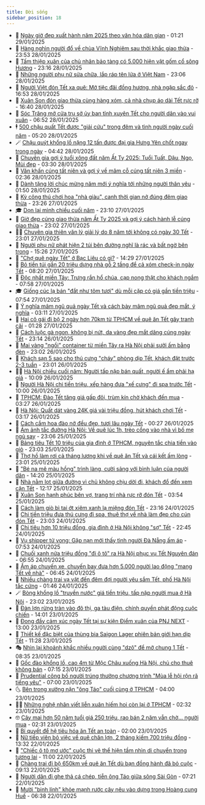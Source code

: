 ```yaml
---
title: Đời sống
sidebar_position: 18
---
```


<!-- dantri-doi-song:START -->
- 🥳 [Ngày giờ đẹp xuất hành năm 2025 theo văn hóa dân gian](https://dantri.com.vn/doi-song/ngay-gio-dep-xuat-hanh-nam-2025-theo-van-hoa-dan-gian-20250127181317453.htm) - 01:21 29/01/2025
- 🌁 [Hàng nghìn người đổ về chùa Vĩnh Nghiêm sau thời khắc giao thừa](https://dantri.com.vn/tet-2025/hang-nghin-nguoi-do-ve-chua-vinh-nghiem-sau-thoi-khac-giao-thua-20250129034402585.htm) - 23:53 28/01/2025
- 👀 [Tấm thiệp xuân của chủ nhân bảo tàng có 5.000 hiện vật gốm cổ sông Hương](https://dantri.com.vn/tet-2025/tam-thiep-xuan-cua-chu-nhan-bao-tang-co-5000-hien-vat-gom-co-song-huong-20250127141215616.htm) - 23:16 28/01/2025
- 🐻 [Những người phụ nữ sửa chữa, lắp ráp tên lửa ở Việt Nam](https://dantri.com.vn/doi-song/nhung-nguoi-phu-nu-sua-chua-lap-rap-ten-lua-o-viet-nam-20250127214758129.htm) - 23:06 28/01/2025
- 🦅 [Người Việt đón Tết xa quê: Mở tiệc đãi đồng hương, nhà ngập sắc đỏ](https://dantri.com.vn/doi-song/nguoi-viet-don-tet-xa-que-mo-tiec-dai-dong-huong-nha-ngap-sac-do-20250128233452872.htm) - 16:53 28/01/2025
- 🦩 [Xuân Son đón giao thừa cùng hàng xóm, cả nhà chụp áo dài Tết rực rỡ](https://dantri.com.vn/doi-song/xuan-son-don-giao-thua-cung-hang-xom-ca-nha-chup-ao-dai-tet-ruc-ro-20250128220052684.htm) - 16:40 28/01/2025
- 🦏 [Sóc Trăng mở cửa trụ sở ủy ban tỉnh xuyên Tết cho người dân vào vui xuân](https://dantri.com.vn/tet-2025/soc-trang-mo-cua-tru-so-uy-ban-tinh-xuyen-tet-cho-nguoi-dan-vao-vui-xuan-20250127161408112.htm) - 06:52 28/01/2025
- 🕴 [500 chậu quất Tết được &quot;giải cứu&quot; trong đêm và tình người ngày cuối năm](https://dantri.com.vn/doi-song/500-chau-quat-tet-duoc-giai-cuu-trong-dem-va-tinh-nguoi-ngay-cuoi-nam-20250128120416713.htm) - 05:20 28/01/2025
- 🪄 [Chậu quýt khổng lồ nặng 12 tấn được đại gia Hưng Yên chốt ngay trong ngày](https://dantri.com.vn/doi-song/chau-quyt-khong-lo-nang-12-tan-duoc-dai-gia-hung-yen-chot-ngay-trong-ngay-20250124131420670.htm) - 04:42 28/01/2025
- 🚦 [Chuyên gia gợi ý tuổi xông đất năm Ất Tỵ 2025: Tuổi Tuất, Dậu, Ngọ, Mùi đẹp](https://dantri.com.vn/doi-song/chuyen-gia-goi-y-tuoi-xong-dat-nam-at-ty-2025-tuoi-tuat-dau-ngo-mui-dep-20250127174214991.htm) - 03:30 28/01/2025
- 🤔 [Văn khấn cúng tất niên và gợi ý về mâm cỗ cúng tất niên 3 miền](https://dantri.com.vn/doi-song/van-khan-cung-tat-nien-va-goi-y-ve-mam-co-cung-tat-nien-3-mien-20250127064402088.htm) - 02:36 28/01/2025
- 🚦 [Dành tặng lời chúc mừng năm mới ý nghĩa tới những người thân yêu](https://dantri.com.vn/tet-2025/danh-tang-loi-chuc-mung-nam-moi-y-nghia-toi-nhung-nguoi-than-yeu-20250127212229177.htm) - 01:50 28/01/2025
- 🐎 [Kỳ công thú chơi hoa &quot;nhà giàu&quot;, canh thời gian nở đúng đêm giao thừa](https://dantri.com.vn/doi-song/ky-cong-thu-choi-hoa-nha-giau-canh-thoi-gian-no-dung-dem-giao-thua-20250127161521460.htm) - 23:26 27/01/2025
- 🎓 [Dọn lại mình chiều cuối năm](https://dantri.com.vn/tet-2025/don-lai-minh-chieu-cuoi-nam-20250115102721701.htm) - 23:10 27/01/2025
- 🐘 [Giờ đẹp cúng giao thừa năm Ất Tỵ 2025 và gợi ý cách hành lễ cúng giao thừa](https://dantri.com.vn/doi-song/gio-dep-cung-giao-thua-nam-at-ty-2025-va-goi-y-cach-hanh-le-cung-giao-thua-20250127170125161.htm) - 23:02 27/01/2025
- 🧑‍🏫 [Chuyên gia thiên văn lý giải lý do 8 năm tới không có ngày 30 Tết](https://dantri.com.vn/doi-song/chuyen-gia-thien-van-ly-giai-ly-do-8-nam-toi-khong-co-ngay-30-tet-20250124111743031.htm) - 23:01 27/01/2025
- 🦒 [Người phụ nữ phát hiện 2 túi bên đường nghĩ là rác và bất ngờ bên trong](https://dantri.com.vn/doi-song/nguoi-phu-nu-phat-hien-2-tui-ben-duong-nghi-la-rac-va-bat-ngo-ben-trong-20250127212311207.htm) - 15:26 27/01/2025
- 🧰 [&quot;Chợ quê ngày Tết&quot; ở Bạc Liêu có gì?](https://dantri.com.vn/tet-2025/cho-que-ngay-tet-o-bac-lieu-co-gi-20250123183307864.htm) - 14:29 27/01/2025
- 🧐 [Bỏ tiền túi gần 20 triệu dựng nhà gỗ 2 tầng để cả xóm check-in ngày Tết](https://dantri.com.vn/doi-song/bo-tien-tui-gan-20-trieu-dung-nha-go-2-tang-de-ca-xom-check-in-ngay-tet-20250127114344949.htm) - 08:20 27/01/2025
- 🌮 [Độc nhất miền Tây: Trưng rắn hổ chúa, cạp nong thật cho khách ngắm](https://dantri.com.vn/tet-2025/doc-nhat-mien-tay-trung-ran-ho-chua-cap-nong-that-cho-khach-ngam-20250126192402411.htm) - 07:58 27/01/2025
- 🎓 [Giống cúc lạ bán &quot;đắt như tôm tươi&quot; dù mỗi cặp có giá gần tiền triệu](https://dantri.com.vn/tet-2025/giong-cuc-la-ban-dat-nhu-tom-tuoi-du-moi-cap-co-gia-gan-tien-trieu-20250126202328319.htm) - 07:54 27/01/2025
- 🚀 [Ý nghĩa mâm ngũ quả ngày Tết và cách bày mâm ngũ quả đẹp mắt, ý nghĩa](https://dantri.com.vn/tet-2025/y-nghia-mam-ngu-qua-ngay-tet-va-cach-bay-mam-ngu-qua-dep-mat-y-nghia-20250127001650371.htm) - 03:11 27/01/2025
- 🤖 [Hai cô gái đi bộ 2 ngày hơn 70km từ TPHCM về quê ăn Tết gây tranh cãi](https://dantri.com.vn/doi-song/hai-co-gai-di-bo-2-ngay-hon-70km-tu-tphcm-ve-que-an-tet-gay-tranh-cai-20250126175837751.htm) - 01:28 27/01/2025
- 🤩 [Cách luộc gà ngon, không bị nứt, da vàng đẹp mắt dâng cúng ngày Tết](https://dantri.com.vn/tet-2025/cach-luoc-ga-ngon-khong-bi-nut-da-vang-dep-mat-dang-cung-ngay-tet-20250122091517978.htm) - 23:14 26/01/2025
- 👹 [Mai vàng &quot;ngồi&quot; container từ miền Tây ra Hà Nội phải sưởi ấm bằng đèn](https://dantri.com.vn/doi-song/mai-vang-ngoi-container-tu-mien-tay-ra-ha-noi-phai-suoi-am-bang-den-20250124074808986.htm) - 23:02 26/01/2025
- 🦩 [Khách sạn 5 sao cho thú cưng &quot;cháy&quot; phòng dịp Tết, khách đặt trước 2-3 tuần](https://dantri.com.vn/doi-song/khach-san-5-sao-cho-thu-cung-chay-phong-dip-tet-khach-dat-truoc-2-3-tuan-20250125173339599.htm) - 23:01 26/01/2025
- 🧑‍🏫 [Hà Nội chiều cuối năm: Người tấp nập bán quất, người ế ẩm phải hạ giá](https://dantri.com.vn/doi-song/ha-noi-chieu-cuoi-nam-nguoi-tap-nap-ban-quat-nguoi-e-am-phai-ha-gia-20250126132759219.htm) - 10:09 26/01/2025
- 🌈 [Người Hà Nội chi tiền triệu, xếp hàng đưa &quot;xế cưng&quot; đi spa trước Tết](https://dantri.com.vn/doi-song/nguoi-ha-noi-chi-tien-trieu-xep-hang-dua-xe-cung-di-spa-truoc-tet-20250126130455349.htm) - 10:00 26/01/2025
- 💃 [TPHCM: Đào Tết tăng giá gấp đôi, trùm kín chờ khách đến mua](https://dantri.com.vn/doi-song/tphcm-dao-tet-tang-gia-gap-doi-trum-kin-cho-khach-den-mua-20250125132101398.htm) - 03:27 26/01/2025
- 💂 [Hà Nội: Quất dát vàng 24K giá vài triệu đồng, hút khách chơi Tết](https://dantri.com.vn/doi-song/ha-noi-quat-dat-vang-24k-gia-vai-trieu-dong-hut-khach-choi-tet-20250124124725027.htm) - 03:17 26/01/2025
- 🦏 [Cách cắm hoa đào nở đều đẹp, tươi lâu ngày Tết](https://dantri.com.vn/doi-song/cach-cam-hoa-dao-no-deu-dep-tuoi-lau-ngay-tet-20250123124657632.htm) - 00:27 26/01/2025
- 🤡 [Ám ảnh tắc đường Hà Nội: Về quê lúc 1h, trèo cổng vào nhà vì bố mẹ ngủ say](https://dantri.com.vn/doi-song/am-anh-tac-duong-ha-noi-ve-que-luc-1h-treo-cong-vao-nha-vi-bo-me-ngu-say-20250125104413326.htm) - 23:06 25/01/2025
- 🫶 [Bảng tiêu Tết 10 triệu của gia đình ở TPHCM, nguyên tắc chia tiền vào giỏ](https://dantri.com.vn/doi-song/bang-tieu-tet-10-trieu-cua-gia-dinh-o-tphcm-nguyen-tac-chia-tien-vao-gio-20250123113915199.htm) - 23:03 25/01/2025
- 💪 [Thợ hồ làm rơi cả tháng lương khi về quê ăn Tết và cái kết ấm lòng](https://dantri.com.vn/doi-song/tho-ho-lam-roi-ca-thang-luong-khi-ve-que-an-tet-va-cai-ket-am-long-20250125115848211.htm) - 23:01 25/01/2025
- 🦅 [&quot;Bé na mê màu hồng&quot; trình làng, cười sảng với bình luận của người dân](https://dantri.com.vn/doi-song/be-na-me-mau-hong-trinh-lang-cuoi-sang-voi-binh-luan-cua-nguoi-dan-20250125163432254.htm) - 14:20 25/01/2025
- 🧠 [Nhà nằm lọt giữa đường vì chủ không chịu dời đi, khách đổ đến xem cận Tết](https://dantri.com.vn/doi-song/nha-nam-lot-giua-duong-vi-chu-khong-chiu-doi-di-khach-do-den-xem-can-tet-20250123154803518.htm) - 12:17 25/01/2025
- 🦅 [Xuân Son hạnh phúc bên vợ, trang trí nhà rực rỡ đón Tết](https://dantri.com.vn/doi-song/xuan-son-hanh-phuc-ben-vo-trang-tri-nha-ruc-ro-don-tet-20250124185648706.htm) - 03:54 25/01/2025
- 💪 [Cách làm giò bì tai ớt xiêm xanh lạ miệng đón Tết](https://dantri.com.vn/doi-song/cach-lam-gio-bi-tai-ot-xiem-xanh-la-mieng-don-tet-20250116160111544.htm) - 23:16 24/01/2025
- 🧐 [Chi tiền triệu đưa thú cưng đi spa, thuê thợ về nhà làm đẹp cho cún đón Tết](https://dantri.com.vn/doi-song/chi-tien-trieu-dua-thu-cung-di-spa-thue-tho-ve-nha-lam-dep-cho-cun-don-tet-20250122111018029.htm) - 23:03 24/01/2025
- 👀 [Chi tiêu hơn 10 triệu đồng, gia đình ở Hà Nội không &quot;sợ&quot; Tết](https://dantri.com.vn/doi-song/chi-tieu-hon-10-trieu-dong-gia-dinh-o-ha-noi-khong-so-tet-20250124184823261.htm) - 22:45 24/01/2025
- 🎉 [Vụ shipper tử vong: Gặp nạn mới thấy tình người Đà Nẵng ấm áp](https://dantri.com.vn/doi-song/vu-shipper-tu-vong-gap-nan-moi-thay-tinh-nguoi-da-nang-am-ap-20250124131215848.htm) - 07:53 24/01/2025
- 💂 [Chuối xanh nửa triệu đồng &quot;đi ô tô&quot; ra Hà Nội phục vụ Tết Nguyên đán](https://dantri.com.vn/doi-song/chuoi-xanh-nua-trieu-dong-di-o-to-ra-ha-noi-phuc-vu-tet-nguyen-dan-20250123104226110.htm) - 06:55 24/01/2025
- 🚀 [Ấm áp chuyến xe, chuyến bay đưa hơn 5.000 người lao động &quot;mang Tết về nhà&quot;](https://dantri.com.vn/tet-2025/am-ap-chuyen-xe-chuyen-bay-dua-hon-5000-nguoi-lao-dong-mang-tet-ve-nha-20250124091130274.htm) - 06:45 24/01/2025
- 👹 [Nhiều chàng trai vạ vật đến đêm đợi người yêu sắm Tết, phố Hà Nội tắc cứng](https://dantri.com.vn/doi-song/nhieu-chang-trai-va-vat-den-dem-doi-nguoi-yeu-sam-tet-pho-ha-noi-tac-cung-20250124004524811.htm) - 01:46 24/01/2025
- 🪄 [Bòng khổng lồ &quot;truyền nước&quot; giá tiền triệu, tấp nập người mua ở Hà Nội](https://dantri.com.vn/doi-song/bong-khong-lo-truyen-nuoc-gia-tien-trieu-tap-nap-nguoi-mua-o-ha-noi-20250123100141236.htm) - 23:02 23/01/2025
- 🌁 [Đàn lợn rừng tràn vào đô thị, ga tàu điện, chính quyền phát động cuộc chiến](https://dantri.com.vn/doi-song/dan-lon-rung-tran-vao-do-thi-ga-tau-dien-chinh-quyen-phat-dong-cuoc-chien-20250123165205703.htm) - 14:01 23/01/2025
- 🌋 [Đong đầy cảm xúc ngày Tết tại sự kiện Điểm xuân của PNJ NEXT](https://dantri.com.vn/doi-song/dong-day-cam-xuc-ngay-tet-tai-su-kien-diem-xuan-cua-pnj-next-20250123161200923.htm) - 13:00 23/01/2025
- 🦆 [Thiết kế đặc biệt của thùng bia Saigon Lager phiên bản giới hạn dịp Tết](https://dantri.com.vn/doi-song/thiet-ke-dac-biet-cua-thung-bia-saigon-lager-phien-ban-gioi-han-dip-tet-20250123182710912.htm) - 11:28 23/01/2025
- 🎭 [Nhìn lại khoảnh khắc nhiều người cùng &quot;dzô&quot; để mở chung 1 Tết](https://dantri.com.vn/doi-song/nhin-lai-khoanh-khac-nhieu-nguoi-cung-dzo-de-mo-chung-1-tet-20250123153009974.htm) - 08:35 23/01/2025
- 🤡 [Gốc đào khổng lồ, cao 4m từ Mộc Châu xuống Hà Nội, chủ cho thuê không bán](https://dantri.com.vn/doi-song/goc-dao-khong-lo-cao-4m-tu-moc-chau-xuong-ha-noi-chu-cho-thue-khong-ban-20250123131408759.htm) - 07:15 23/01/2025
- 🦩 [Prudential công bố người  trúng thưởng chương trình &quot;Mùa lễ hội rộn rã tiếng yêu&quot;](https://dantri.com.vn/doi-song/prudential-cong-bo-nguoi-trung-thuong-chuong-trinh-mua-le-hoi-ron-ra-tieng-yeu-20250123133849563.htm) - 07:00 23/01/2025
- 🌜 [Bên trong xưởng nặn &quot;ông Táo&quot; cuối cùng ở TPHCM](https://dantri.com.vn/tet-2025/ben-trong-xuong-nan-ong-tao-cuoi-cung-o-tphcm-20250119175729729.htm) - 04:00 23/01/2025
- 🧑‍🏫 [Những nghệ nhân viết liễn xuân hiếm hoi còn lại ở TPHCM](https://dantri.com.vn/tet-2025/nhung-nghe-nhan-viet-lien-xuan-hiem-hoi-con-lai-o-tphcm-20250122131150324.htm) - 02:32 23/01/2025
- 🤓 [Cây mai hơn 50 năm tuổi giá 250 triệu, rao bán 2 năm vẫn chờ... người mua](https://dantri.com.vn/doi-song/cay-mai-hon-50-nam-tuoi-gia-250-trieu-rao-ban-2-nam-van-cho-nguoi-mua-20250122135057925.htm) - 02:31 23/01/2025
- 🤗 [Bí quyết để hệ tiêu hóa ăn Tết an toàn](https://dantri.com.vn/doi-song/bi-quyet-de-he-tieu-hoa-an-tet-an-toan-20250123081204683.htm) - 02:00 23/01/2025
- 🦒 [Nữ tiếp viên bỏ việc về quê chăn lợn, 2 tháng kiếm 700 triệu đồng](https://dantri.com.vn/doi-song/nu-tiep-vien-bo-viec-ve-que-chan-lon-2-thang-kiem-700-trieu-dong-20250122160936148.htm) - 13:32 22/01/2025
- 💂 [&quot;Chiếc ô tô mơ ước&quot; cuộc thi vẽ thể hiện tầm nhìn di chuyển trong tương lai](https://dantri.com.vn/doi-song/chiec-o-to-mo-uoc-cuoc-thi-ve-the-hien-tam-nhin-di-chuyen-trong-tuong-lai-20250121233013732.htm) - 11:00 22/01/2025
- 🚀 [Chàng trai đi bộ 650km về quê ăn Tết dù bạn đồng hành đã bỏ cuộc](https://dantri.com.vn/doi-song/chang-trai-di-bo-650km-ve-que-an-tet-du-ban-dong-hanh-da-bo-cuoc-20250122142217780.htm) - 09:13 22/01/2025
- 🐲 [Người dân  đi ghe thả cá chép, tiễn ông Táo giữa sông Sài Gòn](https://dantri.com.vn/tet-2025/nguoi-dan-di-ghe-tha-ca-chep-tien-ong-tao-giua-song-sai-gon-20250122133216790.htm) - 07:21 22/01/2025
- 🎡 [Mười &quot;binh lính&quot; khỏe mạnh rước cây nêu vào dựng trong Hoàng cung Huế](https://dantri.com.vn/doi-song/muoi-binh-linh-khoe-manh-ruoc-cay-neu-vao-dung-trong-hoang-cung-hue-20250122130410740.htm) - 06:38 22/01/2025<!-- dantri-doi-song:END -->
